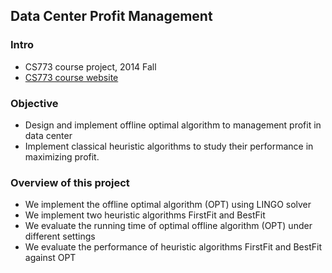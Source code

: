 ## Data Center Profit Management

### Intro
- CS773 course project, 2014 Fall
- [CS773 course website](http://cs.gmu.edu/syllabus/syllabi-fall14/CS773AydinH.html)

### Objective
- Design and implement offline optimal algorithm to management profit in data center
- Implement classical heuristic algorithms to study their performance in maximizing profit.

### Overview of this project
- We implement the offline optimal algorithm (OPT) using LINGO solver
- We implement two heuristic algorithms FirstFit and BestFit
- We evaluate the running time of optimal offline algorithm (OPT) under different settings
- We evaluate the performance of heuristic algorithms FirstFit and BestFit against OPT
